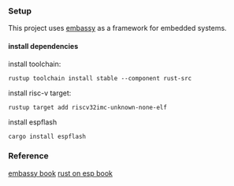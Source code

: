 ### Setup
This project uses [embassy](https://github.com/embassy-rs/embassy) as a framework for embedded systems.

#### install dependencies

install toolchain:
```
rustup toolchain install stable --component rust-src
```

install risc-v target:
```
rustup target add riscv32imc-unknown-none-elf
```

install espflash
```
cargo install espflash
```

### Reference
[embassy book](https://embassy.dev/book/index.html#_introduction)
[rust on esp book](https://docs.esp-rs.org/book/introduction.html)